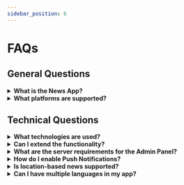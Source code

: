 ```yaml
---
sidebar_position: 6
---
```


# FAQs

## General Questions

<details>
<summary><b>What is the News App?</b></summary>

The News App is a comprehensive solution for news content management, delivery, and consumption across mobile and web platforms.

</details>

<details>
<summary><b>What platforms are supported?</b></summary>

The News App supports Android, iOS, and web platforms.

</details>

## Technical Questions

<details>
<summary><b>What technologies are used?</b></summary>

- Admin Panel: Laravel, PHP, MySQL
- Mobile App: Flutter
- Web: React.js
</details>

<details>
<summary><b>Can I extend the functionality?</b></summary>

Yes, the News App is designed to be extendable and customizable.

</details>

<details>
<summary><b>What are the server requirements for the Admin Panel?</b></summary>

PHP Version >= 8.1 is required.

</details>

<details>
<summary><b>How do I enable Push Notifications?</b></summary>

You need to set up Firebase for your project and configure the credentials in the Admin Panel under System Settings > Firebase Configurations.

</details>

<details>
<summary><b>Is location-based news supported?</b></summary>

Yes, you can enable location settings in the app and set a radius (in KM) to show news relevant to users' locations.

</details>

<details>
<summary><b>Can I have multiple languages in my app?</b></summary>

Yes, you can add multiple languages through the Admin Panel with flags, display names, and language JSON files.

</details>
